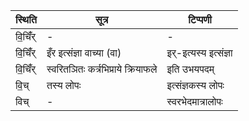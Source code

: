 | स्थिति | सूत्र | टिप्पणी |
| ----- | ------- | ------ |
| वि॒चिँ॑र् | - | - |
| वि॒चिँ॑र् | इँर इत्संज्ञा वाच्या (वा) | इर्-इत्यस्य इत्संज्ञा |
| वि॒चिँ॑र् | स्वरितञितः कर्त्रभिप्राये क्रियाफले | इति उभयपदम् |
| वि॒च् | तस्य लोपः | इत्संज्ञकस्य लोपः |
| विच् | - | स्वरभेदमात्रालोपः |

